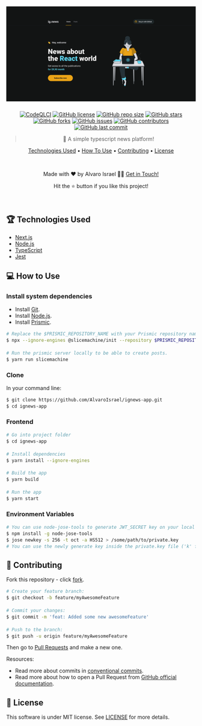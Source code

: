<h1 align="center">
  <a href="https://ignews-app-fawn.vercel.app">
    <img  alt="IgNewsApp"  src="/public/images/cover.webp" />
  </a>
  <br>
</h1>

<div align="center">

[![CodeQLCI](https://github.com/AlvaroIsrael/ignews-app/actions/workflows/codeql-analysis.yml/badge.svg)](https://github.com/AlvaroIsrael/ignews-app/actions/workflows/codeql-analysis.yml)
[![GitHub license](https://img.shields.io/github/license/AlvaroIsrael/ignews-app)](https://img.shields.io/github/license/AlvaroIsrael/ignews-app)
[![GitHub repo size](https://img.shields.io/github/repo-size/AlvaroIsrael/ignews-app)](https://img.shields.io/github/repo-size/AlvaroIsrael/ignews-app)
[![GitHub stars](https://img.shields.io/github/stars/AlvaroIsrael/ignews-app)](https://img.shields.io/github/stars/AlvaroIsrael/ignews-app)
[![GitHub forks](https://img.shields.io/github/forks/AlvaroIsrael/ignews-app)](https://img.shields.io/github/forks/AlvaroIsrael/ignews-app)
[![GitHub issues](https://img.shields.io/github/issues/AlvaroIsrael/ignews-app)](https://img.shields.io/github/issues/AlvaroIsrael/ignews-app)
[![GitHub contributors](https://img.shields.io/github/contributors/AlvaroIsrael/ignews-app)](https://img.shields.io/github/contributors/AlvaroIsrael/ignews-app)
[![GitHub last commit](https://img.shields.io/github/last-commit/AlvaroIsrael/ignews-app)](https://img.shields.io/github/last-commit/AlvaroIsrael/ignews-app)

> 📰 A simple typescript news platform!

<p>
  <a href="#-technologies-used">Technologies Used</a> •
  <a href="#-how-to-use">How To Use</a> •
  <a href="#-contributing">Contributing</a> •
  <a href="#-license">License</a>
</p>

<br/>

<p>Made with ❤️ by Alvaro Israel 👏🏻 <a href="https://www.linkedin.com/in/alvaroisraeldesenvolvedor/">Get in Touch!</a></p>
<p>Hit the ⭐️ button if you like this project!</p>

</div>

<br/>

## 🏆 Technologies Used

- [Next.js](https://nextjs.org/)
- [Node.js](https://nodejs.org/en/)
- [TypeScript](https://www.typescriptlang.org/)
- [Jest](https://jestjs.io/)

## 💻 How to Use

### **Install system dependencies**

- Install [Git](https://git-scm.com).
- Install [Node.js](https://nodejs.org/en/download/).
- Install [Prismic](https://prismic.io).

```bash
# Replace the $PRISMIC_REPOSITORY_NAME with your Prismic repository name.
$ npx --ignore-engines @slicemachine/init --repository $PRISMIC_REPOSITORY_NAME

# Run the prismic server locally to be able to create posts.
$ yarn run slicemachine
```

### **Clone**

In your command line:

```bash
$ git clone https://github.com/AlvaroIsrael/ignews-app.git
$ cd ignews-app
```

### **Frontend**

```bash
# Go into project folder
$ cd ignews-app

# Install dependencies
$ yarn install --ignore-engines

# Build the app
$ yarn build

# Run the app
$ yarn start
```

### **Environment Variables**

```bash
# You can use node-jose-tools to generate JWT_SECRET key on your local machine.
$ npm install -g node-jose-tools
$ jose newkey -s 256 -t oct -a HS512 > /some/path/to/private.key
# You can use the newly generate key inside the private.key file ('k' field) as your JWT_SECRET environment variable.
```

## 🤝 Contributing

Fork this repository - click [fork][].

```bash
# Create your feature branch:
$ git checkout -b feature/myAwesomeFeature

# Commit your changes:
$ git commit -m 'feat: Added some new awesomeFeature'

# Push to the branch:
$ git push -u origin feature/myAwesomeFeature
```

Then go to [Pull Requests][] and make a new one.

Resources:

- Read more about commits in [conventional commits][].
- Read more about how to open a Pull Request from [GitHub official documentation][].

[fork]: https://github.com/AlvaroIsrael/ignews-app/fork

[Pull Requests]: https://github.com/AlvaroIsrael/ignews-app/pulls

[conventional commits]: https://www.conventionalcommits.org/en/v1.0.0/

[GitHub official documentation]: https://docs.github.com/en/github/collaborating-with-pull-requests/proposing-changes-to-your-work-with-pull-requests/creating-a-pull-request

## 📝 License

This software is under MIT license. See [LICENSE](LICENSE.md) for more details.
